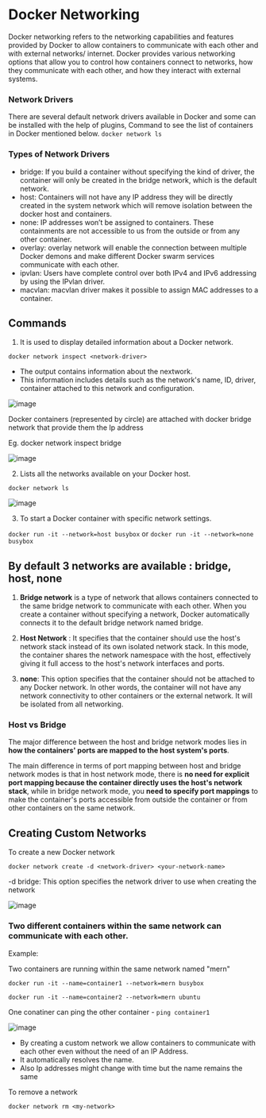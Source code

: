 # Docker Networking

Docker networking refers to the networking capabilities and features provided by Docker to allow containers to communicate with each other and with external networks/ internet. Docker provides various networking options that allow you to control how containers connect to networks, how they communicate with each other, and how they interact with external systems.

### Network Drivers
There are several default network drivers available in Docker and some can be installed with the help of plugins, Command to see the list of containers in Docker mentioned below.
`docker network ls`

### Types of Network Drivers
- bridge: If you build a container without specifying the kind of driver, the container will only be created in the bridge network, which is the default network. 
- host: Containers will not have any IP address they will be directly created in the system network which will remove isolation between the docker host and containers. 
- none: IP addresses won’t be assigned to containers. These containments are not accessible to us from the outside or from any other container.
- overlay: overlay network will enable the connection between multiple Docker demons and make different Docker swarm services communicate with each other.
- ipvlan: Users have complete control over both IPv4 and IPv6 addressing by using the IPvlan driver.
- macvlan: macvlan driver makes it possible to assign MAC addresses to a container.

## Commands

1. It is used to display detailed information about a Docker network.
   
`docker network inspect <network-driver>` 

-  The output contains information about the nextwork. 
-  This information includes details such as the network's name, ID, driver, container attached to this network and configuration.

![image](https://github.com/user-attachments/assets/e48aaad7-d176-4b10-827a-04cc3cfc103b)

Docker containers (represented by circle) are attached with docker bridge network that provide them the Ip address

Eg. docker network inspect bridge

![image](https://github.com/user-attachments/assets/a4bd460d-c47c-4a80-a4f9-c50675e09048)

2. Lists all the networks available on your Docker host.

`docker network ls`

![image](https://github.com/user-attachments/assets/37b8c5b9-4f58-4029-a016-99fb66f03f02)

3. To start a Docker container with specific network settings.

`docker run -it --network=host busybox` or `docker run -it --network=none busybox`

## By default 3 networks are available : bridge, host, none

1. **Bridge network** is a type of network that allows containers connected to the same bridge network to communicate with each other. When you create a container without specifying a network, Docker automatically connects it to the default bridge network named bridge.

2. **Host Network** : It specifies that the container should use the host's network stack instead of its own isolated network stack. In this mode, the container shares the network namespace with the host, effectively giving it full access to the host's network interfaces and ports.

3. **none**: This option specifies that the container should not be attached to any Docker network. In other words, the container will not have any network connectivity to other containers or the external network. It will be isolated from all networking.

### Host vs Bridge

The major difference between the host and bridge network modes lies in **how the containers' ports are mapped to the host system's ports**.

The main difference in terms of port mapping between host and bridge network modes is that in host network mode, there is **no need for explicit port mapping because the container directly uses the host's network stack**, while in bridge network mode, you **need to specify port mappings** to make the container's ports accessible from outside the container or from other containers on the same network.

## Creating Custom Networks

To create a new Docker network

`docker network create -d <network-driver> <your-network-name>`

-d bridge: This option specifies the network driver to use when creating the network

![image](https://github.com/user-attachments/assets/949ab6c1-fc28-45f4-a3e0-7ec79c974c01)

### Two different containers within the same network can communicate with each other.

Example:

Two containers are running within the same network named "mern"

`docker run -it --name=container1 --network=mern busybox`

`docker run -it --name=container2 --network=mern ubuntu`

One conatiner can ping the other container - `ping container1`

![image](https://github.com/user-attachments/assets/a562d416-a0ef-444e-b7f4-54da20ffb771)

- By creating a custom network we allow containers to communicate with each other even without the need of an IP Address. 
- It automatically resolves the name.
- Also  Ip addresses might change with time but the name remains the same


 To remove a network
 
`docker network rm <my-network>`



